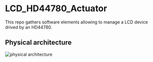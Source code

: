 # LCD_HD44780_Actuator
This repo gathers software elements allowing to manage a LCD device drived by an HD44780.

## Physical architecture

![physical architecture](http://www.plantuml.com/plantuml/proxy?cache=no&src=https://raw.github.com/HomeMadeBots/LCD_HD44780_Actuator/master/doc/LCD_HD44780_Actuator.puml)
